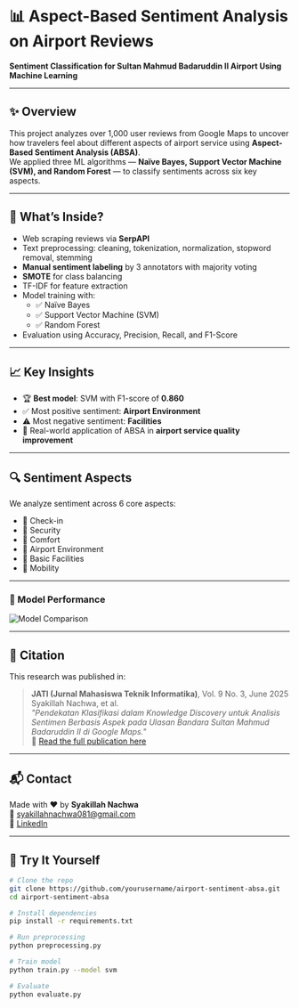 # 📊 Aspect-Based Sentiment Analysis on Airport Reviews  
**Sentiment Classification for Sultan Mahmud Badaruddin II Airport Using Machine Learning**

---

## ✨ Overview
This project analyzes over 1,000 user reviews from Google Maps to uncover how travelers feel about different aspects of airport service using **Aspect-Based Sentiment Analysis (ABSA)**.  
We applied three ML algorithms — **Naïve Bayes, Support Vector Machine (SVM), and Random Forest** — to classify sentiments across six key aspects.

---

## 🧠 What’s Inside?
- Web scraping reviews via **SerpAPI**
- Text preprocessing: cleaning, tokenization, normalization, stopword removal, stemming
- **Manual sentiment labeling** by 3 annotators with majority voting
- **SMOTE** for class balancing
- TF-IDF for feature extraction
- Model training with:
  - ✅ Naïve Bayes  
  - ✅ Support Vector Machine (SVM)  
  - ✅ Random Forest
- Evaluation using Accuracy, Precision, Recall, and F1-Score

---

## 📈 Key Insights
- 🏆 **Best model**: SVM with F1-score of **0.860**
- ✅ Most positive sentiment: **Airport Environment**
- ⚠️ Most negative sentiment: **Facilities**
- 📌 Real-world application of ABSA in **airport service quality improvement**

---

## 🔍 Sentiment Aspects
We analyze sentiment across 6 core aspects:
- 🛫 Check-in  
- 🔐 Security  
- 💺 Comfort  
- 🌿 Airport Environment  
- 🧼 Basic Facilities  
- 🚶 Mobility

---

### 🧠 Model Performance  
![Model Comparison](https://drive.google.com/uc?export=view&id=1xPUiMHFUa4lmiz8SLoB6pbUk7gE9ftQH)

---
## 📝 Citation

This research was published in:

> **JATI (Jurnal Mahasiswa Teknik Informatika)**, Vol. 9 No. 3, June 2025  
> Syakillah Nachwa, et al.  
> _"Pendekatan Klasifikasi dalam Knowledge Discovery untuk Analisis Sentimen Berbasis Aspek pada Ulasan Bandara Sultan Mahmud Badaruddin II di Google Maps."_  
> 📄 [Read the full publication here](https://ejournal.itn.ac.id/index.php/jati/article/view/13776)

---

## 📬 Contact  
Made with ❤️ by **Syakillah Nachwa**  
📧 syakillahnachwa081@gmail.com  
🔗 [LinkedIn](https://linkedin.com/in/chwakillah) 

---

## 🚀 Try It Yourself

```bash
# Clone the repo
git clone https://github.com/yourusername/airport-sentiment-absa.git
cd airport-sentiment-absa

# Install dependencies
pip install -r requirements.txt

# Run preprocessing
python preprocessing.py

# Train model
python train.py --model svm

# Evaluate
python evaluate.py
